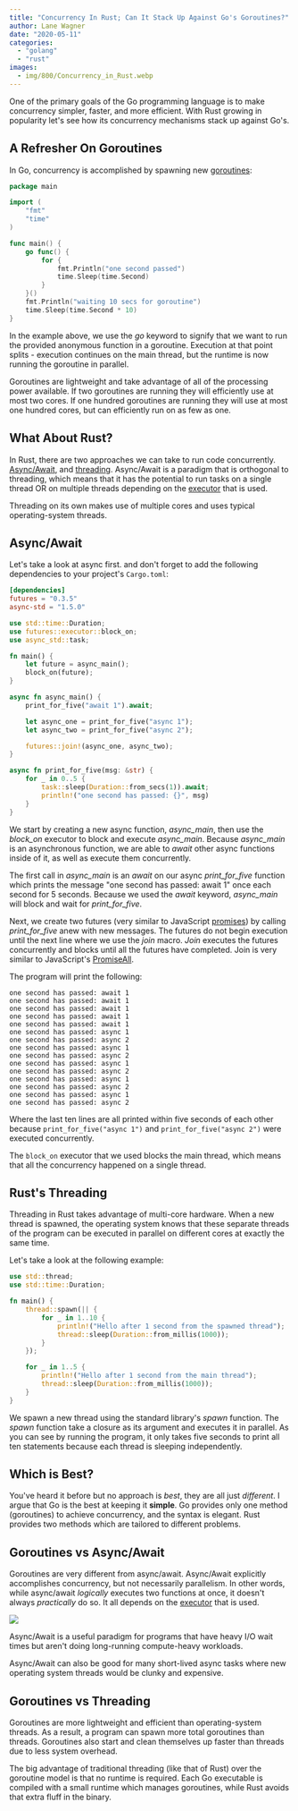```yaml
---
title: "Concurrency In Rust; Can It Stack Up Against Go's Goroutines?"
author: Lane Wagner
date: "2020-05-11"
categories: 
  - "golang"
  - "rust"
images:
  - img/800/Concurrency_in_Rust.webp
---
```


One of the primary goals of the Go programming language is to make concurrency simpler, faster, and more efficient. With Rust growing in popularity let's see how its concurrency mechanisms stack up against Go's.

## A Refresher On Goroutines

In Go, concurrency is accomplished by spawning new [goroutines](https://tour.golang.org/concurrency/1):

```go
package main

import (
	"fmt"
	"time"
)

func main() {
	go func() {
		for {
			fmt.Println("one second passed")
			time.Sleep(time.Second)
		}
	}()
	fmt.Println("waiting 10 secs for goroutine")
	time.Sleep(time.Second * 10)
}
```

In the example above, we use the _go_ keyword to signify that we want to run the provided anonymous function in a goroutine. Execution at that point splits - execution continues on the main thread, but the runtime is now running the goroutine in parallel.

Goroutines are lightweight and take advantage of all of the processing power available. If two goroutines are running they will efficiently use at most two cores. If one hundred goroutines are running they will use at most one hundred cores, but can efficiently run on as few as one.

## What About Rust?

In Rust, there are two approaches we can take to run code concurrently. [Async/Await](https://rust-lang.github.io/async-book/01_getting_started/04_async_await_primer.html), and [threading](https://doc.rust-lang.org/book/ch16-01-threads.html). Async/Await is a paradigm that is orthogonal to threading, which means that it has the potential to run tasks on a single thread OR on multiple threads depending on the [executor](https://docs.rs/futures/0.2.1/futures/executor/index.html) that is used.

Threading on its own makes use of multiple cores and uses typical operating-system threads.

## Async/Await

Let's take a look at async first. and don't forget to add the following dependencies to your project's `Cargo.toml`:

```toml
[dependencies]
futures = "0.3.5"
async-std = "1.5.0"
```

```rust
use std::time::Duration;
use futures::executor::block_on;
use async_std::task;

fn main() {
    let future = async_main();
    block_on(future);
}

async fn async_main() {
    print_for_five("await 1").await;

    let async_one = print_for_five("async 1");
    let async_two = print_for_five("async 2");

    futures::join!(async_one, async_two);
}

async fn print_for_five(msg: &str) {
    for _ in 0..5 {
        task::sleep(Duration::from_secs(1)).await;
        println!("one second has passed: {}", msg)
    }
}
```

We start by creating a new async function, _async\_main_, then use the _block\_on_ executor to block and execute _async\_main_. Because _async\_main_ is an asynchronous function, we are able to _await_ other async functions inside of it, as well as execute them concurrently.

The first call in _async\_main_ is an _await_ on our async _print\_for\_five_ function which prints the message "one second has passed: await 1" once each second for 5 seconds. Because we used the _await_ keyword, _async\_main_ will block and wait for _print\_for\_five_.

Next, we create two futures (very similar to JavaScript [promises](https://developer.mozilla.org/en-US/docs/Web/JavaScript/Reference/Global_Objects/Promise)) by calling _print\_for\_five_ anew with new messages. The futures do not begin execution until the next line where we use the _join_ macro. _Join_ executes the futures concurrently and blocks until all the futures have completed. Join is very similar to JavaScript's [PromiseAll](https://developer.mozilla.org/en-US/docs/Web/JavaScript/Reference/Global_Objects/Promise/all).

The program will print the following:

```
one second has passed: await 1
one second has passed: await 1
one second has passed: await 1
one second has passed: await 1
one second has passed: await 1
one second has passed: async 1
one second has passed: async 2
one second has passed: async 1
one second has passed: async 2
one second has passed: async 1
one second has passed: async 2
one second has passed: async 1
one second has passed: async 2
one second has passed: async 1
one second has passed: async 2
```

Where the last ten lines are all printed within five seconds of each other because `print_for_five("async 1")` and `print_for_five("async 2")` were executed concurrently.

The `block_on` executor that we used blocks the main thread, which means that all the concurrency happened on a single thread.

## Rust's Threading

Threading in Rust takes advantage of multi-core hardware. When a new thread is spawned, the operating system knows that these separate threads of the program can be executed in parallel on different cores at exactly the same time.

Let's take a look at the following example:

```rust
use std::thread;
use std::time::Duration;

fn main() {
    thread::spawn(|| {
        for _ in 1..10 {
            println!("Hello after 1 second from the spawned thread");
            thread::sleep(Duration::from_millis(1000));
        }
    });

    for _ in 1..5 {
        println!("Hello after 1 second from the main thread");
        thread::sleep(Duration::from_millis(1000));
    }
}
```

We spawn a new thread using the standard library's _spawn_ function. The _spawn_ function take a closure as its argument and executes it in parallel. As you can see by running the program, it only takes five seconds to print all ten statements because each thread is sleeping independently.

## Which is Best?

You've heard it before but no approach is _best_, they are all just _different_. I argue that Go is the best at keeping it **simple**. Go provides only one method (goroutines) to achieve concurrency, and the syntax is elegant. Rust provides two methods which are tailored to different problems.

## Goroutines vs Async/Await

Goroutines are very different from async/await. Async/Await explicitly accomplishes concurrency, but not necessarily parallelism. In other words, while async/await _logically_ executes two functions at once, it doesn't always _practically_ do so. It all depends on the [executor](https://docs.rs/futures/0.2.1/futures/executor/index.html) that is used.

![](/img/800/Untitled.jpg)

Async/Await is a useful paradigm for programs that have heavy I/O wait times but aren't doing long-running compute-heavy workloads.

Async/Await can also be good for many short-lived async tasks where new operating system threads would be clunky and expensive.

## Goroutines vs Threading

Goroutines are more lightweight and efficient than operating-system threads. As a result, a program can spawn more total goroutines than threads. Goroutines also start and clean themselves up faster than threads due to less system overhead.

The big advantage of traditional threading (like that of Rust) over the goroutine model is that no runtime is required. Each Go executable is compiled with a small runtime which manages goroutines, while Rust avoids that extra fluff in the binary.
